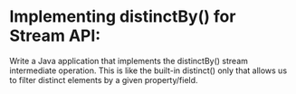 # Implementing distinctBy() for Stream API:

Write a Java application that implements the distinctBy() stream intermediate operation. This is like the built-in
distinct() only that allows us to filter distinct elements by a given property/field.